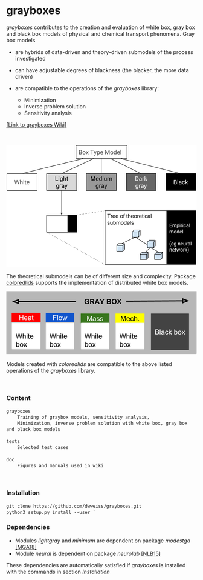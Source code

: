 # grayboxes

_grayboxes_ contributes to the creation and evaluation of white box, gray box and black box models of physical and chemical transport phenomena. Gray box models 

- are hybrids of data-driven and theory-driven submodels of the process investigated

- can have adjustable degrees of blackness (the blacker, the more data driven) 

- are compatible to the operations of the _grayboxes_ library:

     - Minimization
     - Inverse problem solution
     - Sensitivity analysis 

[[Link to grayboxes Wiki]](https://github.com/dwweiss/grayboxes/wiki)

<br>

![](https://github.com/dwweiss/grayboxes/blob/master/doc/fig/boxTypeWithTheoretical.png)

The theoretical submodels can be of different size and complexity. Package [coloredlids](https://github.com/dwweiss/coloredlids/wiki) supports the implementation of distributed white box models. 

![](https://github.com/dwweiss/coloredlids/blob/master/doc/fig/colored_boxes_top.png)

Models created with _coloredlids_ are compatible to the above listed operations of the _grayboxes_ library.

<br>

### Content

    grayboxes
        Training of graybox models, sensitivity analysis,  
        Minimization, inverse problem solution with white box, gray box and black box models

    tests
        Selected test cases

    doc
        Figures and manuals used in wiki
        

### Installation

    git clone https://github.com/dwweiss/grayboxes.git
    python3 setup.py install --user `

### Dependencies

- Modules _lightgray_ and _minimum_ are dependent on package _modestga_ [[MGA18]](https://github.com/dwweiss/grayboxes/wiki/References#mga18)
- Module _neural_ is dependent on package _neurolab_ [[NLB15]](https://github.com/dwweiss/grayboxes/wiki/References#nlb15)

These dependencies are automatically satisfied if _grayboxes_ is installed with the commands in section _Installation_  
